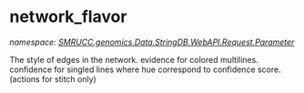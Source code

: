 ﻿# network_flavor
_namespace: [SMRUCC.genomics.Data.StringDB.WebAPI.Request.Parameter](./index.md)_

The style of edges in the network. evidence for colored multilines. confidence for 
 singled lines where hue correspond to confidence score. (actions for stitch only)




